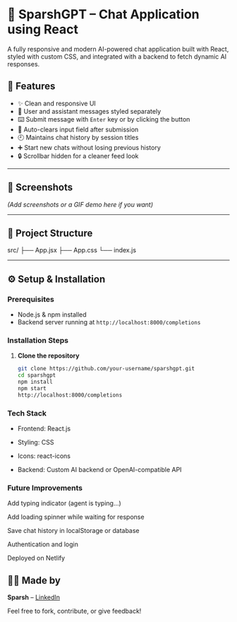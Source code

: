 # 💬 SparshGPT – Chat Application using React

A fully responsive and modern AI-powered chat application built with React, styled with custom CSS, and integrated with a backend to fetch dynamic AI responses.

## 🚀 Features

- ✨ Clean and responsive UI
- 🧠 User and assistant messages styled separately
- ⌨️ Submit message with `Enter` key or by clicking the button
- 📜 Auto-clears input field after submission
- 🕘 Maintains chat history by session titles
- ➕ Start new chats without losing previous history
- 🔒 Scrollbar hidden for a cleaner feed look

---

## 📸 Screenshots

*(Add screenshots or a GIF demo here if you want)*

---

## 📁 Project Structure

src/
├── App.jsx
├── App.css
└── index.js


---

## ⚙️ Setup & Installation

### Prerequisites
- Node.js & npm installed
- Backend server running at `http://localhost:8000/completions`

### Installation Steps

1. **Clone the repository**
   ```bash
   git clone https://github.com/your-username/sparshgpt.git
   cd sparshgpt
   npm install
   npm start
   http://localhost:8000/completions

### Tech Stack
- Frontend: React.js

- Styling: CSS

- Icons: react-icons

- Backend: Custom AI backend or OpenAI-compatible API

### Future Improvements
Add typing indicator (agent is typing...)

Add loading spinner while waiting for response

Save chat history in localStorage or database

Authentication and login

Deployed on Netlify

## 🙋‍♂️ Made by
**Sparsh** – [LinkedIn](https://www.linkedin.com/in/unsparsh)

Feel free to fork, contribute, or give feedback!
